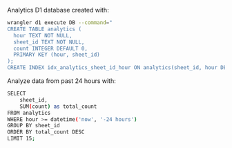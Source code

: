 Analytics D1 database created with:

```bash
wrangler d1 execute DB --command="
CREATE TABLE analytics (
  hour TEXT NOT NULL,
  sheet_id TEXT NOT NULL,
  count INTEGER DEFAULT 0,
  PRIMARY KEY (hour, sheet_id)
);
CREATE INDEX idx_analytics_sheet_id_hour ON analytics(sheet_id, hour DESC);" --remote
```

Analyze data from past 24 hours with:

```bash
SELECT
    sheet_id,
    SUM(count) as total_count
FROM analytics
WHERE hour >= datetime('now', '-24 hours')
GROUP BY sheet_id
ORDER BY total_count DESC
LIMIT 15;
```
